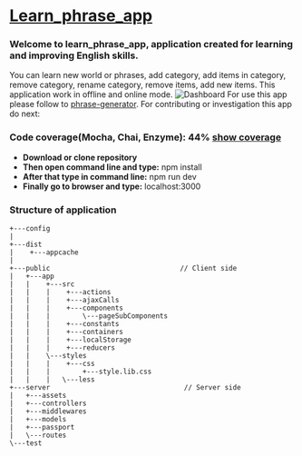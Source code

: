 # [Learn_phrase_app](https://phrase-generator.herokuapp.com)

### Welcome to learn_phrase_app, application created for learning and improving English skills.
You can learn new world or phrases, add category, add items in category, remove category, rename category, remove items, add new items.
This application work in offline and online mode.
![Dashboard](https://drive.google.com/file/d/0B74hhWi3aRfJOUtXTjVZQlZWSmc/view)
For use this app please follow to [phrase-generator](https://phrase-generator.herokuapp.com).
For contributing or investigation this app do next:
### Code coverage(Mocha, Chai, Enzyme): 44% [show coverage](http://www.awesomescreenshot.com/image/2192875/de678037e2eb41e3908be6d9ad7a0c72)
* **Download or clone repository**
* **Then open command line and type:** npm install
* **After that type in command line:** npm run dev
* **Finally go to browser and type:** localhost:3000

### Structure of application
```
+---config
|   
+---dist
|    +---appcache
|
+---public                                // Client side
|   +---app
|   |    +---src
|   |    |    +---actions
|   |    |    +---ajaxCalls
|   |    |    +---components
|   |    |        \---pageSubComponents
|   |    |    +---constants
|   |    |    +---containers
|   |    |    +---localStorage
|   |    |    +---reducers
|   |    \---styles
|   |    |    +---css
|   |    |        +---style.lib.css           
|   |    |   \---less
+---server                                 // Server side                          
|   +---assets
|   +---controllers
|   +---middlewares
|   +---models
|   +---passport
|   \---routes
\---test
```
